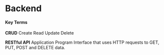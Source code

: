 # Backend

#### Key Terms

**CRUD** Create Read Update Delete

**RESTful API** Application Program Interface that uses HTTP requests to GET, PUT, POST and DELETE data.
